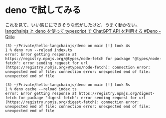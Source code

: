 # deno で試してみる

これを見て、いい感じにできそうな気がしたけど、うまく動かない。
[langchainjs と deno を使って typescript で ChatGPT API を利用する #Deno - Qiita](https://qiita.com/peka2/items/f15dc0d998a1c7ce53e5)

```
(3) ~/Private/hello-langchainjs/deno on main [!] took 4s
1 % deno run --reload index.ts
error: Error getting response at https://registry.npmjs.org/@types/node-fetch for package "@types/node-fetch": error sending request for url (https://registry.npmjs.org/@types/node-fetch): connection error: unexpected end of file: connection error: unexpected end of file: unexpected end of file

(3) ~/Private/hello-langchainjs/deno on main [!] took 5s
1 % deno cache --reload index.ts
error: Error getting response at https://registry.npmjs.org/digest-fetch for package "digest-fetch": error sending request for url (https://registry.npmjs.org/digest-fetch): connection error: unexpected end of file: connection error: unexpected end of file: unexpected end of file
```
